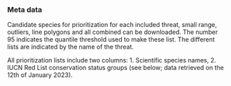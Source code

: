 ### Meta data

Candidate species for prioritization for each included threat, small range, outliers, line polygons and all combined can be downloaded.
The number 95 indicates the quantile threshold used to make these list. 
The different lists are indicated by the name of the threat. 

All prioritization lists include two columns: 1. Scientific species names, 2. IUCN Red List conservation status groups (see below; data retrieved on the 12th of January 2023). 
